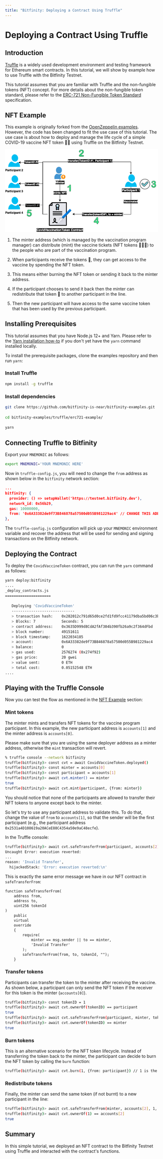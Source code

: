 ```yaml
---
title: "Bitfinity: Deploying a Contract Using Truffle"
---
```


# Deploying a Contract Using Truffle

## Introduction

[Truffle](https://www.trufflesuite.com/) is a widely used development
environment and testing framework for Ethereum smart contracts. In this
tutorial, we will show by example how to use Truffle with the Bitfinity Testnet.

This tutorial assumes that you are familiar with Truffle and the non-fungible
tokens (NFT) concept. For more details about the non-fungible token standard,
please refer to the [ERC-721 Non-Fungible Token
Standard](https://ethereum.org/en/developers/docs/standards/tokens/erc-721/)
specification.

## NFT Example

This example is originally forked from the [OpenZeppelin
examples](https://docs.openzeppelin.com/contracts/4.x/erc721). However, the code
has been changed to fit the use case of this tutorial. The use case is about how
to deploy and manage the life cycle of a simple COVID-19 vaccine NFT token 💊💊
using Truffle on the Bitfinity Testnet.

![Truffle NFT example](./images/truffle_nft_example.png)

1. The minter address (which is managed by the vaccination program manager) can
distribute (mint) the vaccine tickets (NFT tokens 💊💊💊) to the people who are
part of the vaccination program.

2. When participants receive the tokens 💊, they can get access to the vaccine
by spending the NFT token.

3. This means either burning the NFT token or sending it back to the minter
address.

4. If the participant chooses to send it back then the minter can redistribute
that token 🎫 to another participant in the line.

5. Then the new participant will have access to the same vaccine token that has
been used by the previous participant.

## Installing Prerequisites

This tutorial assumes that you have Node.js 12+ and Yarn. Please refer to the
[Yarn installation how-to](https://classic.yarnpkg.com/en/docs/install) if you
don't yet have the `yarn` command installed locally.

To install the prerequisite packages, clone the examples repository and then run
`yarn`:

### Install Truffle

```bash
npm install -g truffle 
```

### Install dependencies

```bash
git clone https://github.com/bitfinity-is-near/bitfinity-examples.git

cd bitfinity-examples/truffle/erc721-example/

yarn 
```

## Connecting Truffle to Bitfinity

Export your `MNEMONIC` as follows:

```bash
export MNEMONIC='YOUR MNEMONIC HERE'
```

Now in `truffle-config.js`, you will need to change the `from` address as shown
below in the `bitfinity` network section:

```json
...
bitfinity: {
  provider: () => setupWallet('https://testnet.bitfinity.dev'),
  network_id: 0x56b29,
  gas: 10000000,
  from: '0x6A33382de9f73B846878a57500d055B981229ac4' // CHANGE THIS ADDRESS
},
```

The `truffle-config.js` configuration will pick up your `MNEMONIC` environment
variable and recover the address that will be used for sending and signing
transactions on the Bitfinity network.

## Deploying the Contract

To deploy the `CovidVaccineToken` contract, you can run the `yarn` command as
follows:

```bash
yarn deploy:bitfinity
....
_deploy_contracts.js
=====================

   Deploying 'CovidVaccineToken'
   -----------------------------
   > transaction hash:    0x282012c791d65d0ce2fd1fd9fcc41179dba5bd06c3b02e31e53dbe9cc8af62c1
   > Blocks: 7            Seconds: 5
   > contract address:    0x3635D999d8CdA2fAf304b390fb26a9c2f364dFbd
   > block number:        49151611
   > block timestamp:     1622034185
   > account:             0x6A33382de9f73B846878a57500d055B981229ac4
   > balance:             0
   > gas used:            2576274 (0x274f92)
   > gas price:           20 gwei
   > value sent:          0 ETH
   > total cost:          0.05152548 ETH
....
```

## Playing with the Truffle Console

Now you can test the flow as mentioned in the [NFT Example](#nft-example)
section:

### Mint tokens

The minter mints and transfers NFT tokens for the vaccine program participant.
In this example, the new participant address is
`accounts[1]` and the minter address is `accounts[0]`.

Please make sure that you are using the same deployer address as a minter
address, otherwise the `mint` transaction will revert.

```bash
% truffle console --network bitfinity
truffle(bitfinity)> const cvt = await CovidVaccineToken.deployed()
truffle(bitfinity)> const minter = accounts[0]
truffle(bitfinity)> const participant = accounts[1]
truffle(bitfinity)> await cvt.minter() == minter
true
truffle(bitfinity)> await cvt.mint(participant, {from: minter})
```

You should notice that none of the participants are allowed to transfer their
NFT tokens to anyone except back to the minter.

So let's try to use any participant address to validate this. To do that, change
the value of `from` to `accounts[1]`, so that the sender will be the first
participant (e.g., the participant address
`0x2531a4D108619a20ACeE88C4354a50e9aC48ecfe`).

In the Truffle console:

```bash
truffle(bitfinity)> await cvt.safeTransferFrom(participant, accounts[2], 1, {from: participant})
Uncaught Error: execution reverted:
...
reason: 'Invalid Transfer',
  hijackedStack: 'Error: execution reverted:\n'
```

This is exactly the same error message we have in our NFT contract in
`safeTransferFrom`:

```solidity
function safeTransferFrom(
    address from, 
    address to, 
    uint256 tokenId
) 
    public 
    virtual 
    override 
    {
        require(
            minter == msg.sender || to == minter,
            'Invalid Transfer'
        );
        safeTransferFrom(from, to, tokenId, "");
    }
```

### Transfer tokens

Participants can transfer the token to the minter after receiving the vaccine.
As shown below, a participant can only send the NFT token if the receiver for
this token is the minter (`accounts[0]`).

```bash
truffle(bitfinity)> const tokenID = 1
truffle(bitfinity)> await cvt.ownerOf(tokenID) == participant
true
truffle(bitfinity)> await cvt.safeTransferFrom(participant, minter, tokenID, {from: participant})
truffle(bitfinity)> await cvt.ownerOf(tokenID) == minter
true
```

### Burn tokens

This is an alternative scenario for the NFT token lifecycle. Instead of
transferring the token back to the minter, the participant can decide to burn the
NFT token by calling the `burn` function:

```bash
truffle(bitfinity)> await cvt.burn(1, {from: participant}) // 1 is the tokenID
```

### Redistribute tokens

Finally, the minter can send the same token (if not burnt) to a new participant
in the line:

```bash
truffle(bitfinity)> await cvt.safeTransferFrom(minter, accounts[2], 1, {from: minter})
truffle(bitfinity)> await cvt.ownerOf(1) == accounts[2]
true
```

## Summary

In this simple tutorial, we deployed an NFT contract to the Bitfinity Testnet using
Truffle and interacted with the contract's functions.
